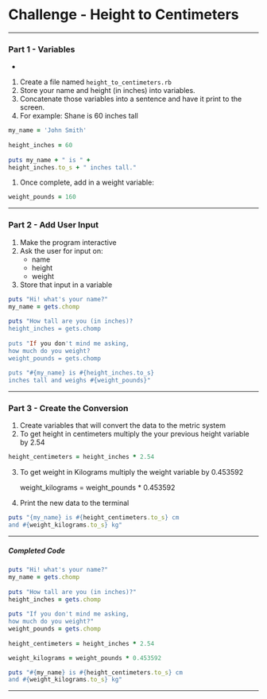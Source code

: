 # Challenge - Height to Centimeters
- - - -
### Part 1 - Variables
-
1. Create a file named `height_to_centimeters.rb`
1. Store your name and height (in inches) into variables. 
1. Concatenate those variables into a sentence and have it print to the screen.
1. For example: Shane is 60 inches tall
	
```ruby
my_name = 'John Smith'
		
height_inches = 60
		
puts my_name + " is " + 
height_inches.to_s + " inches tall."
```

1. Once complete, add in a weight variable:

```ruby
weight_pounds = 160
```

- - - - 
### Part 2 - Add User Input

1. Make the program interactive
2. Ask the user for input on:
	- name
	- height
	- weight
3. Store that input in a variable 

 
```ruby
puts "Hi! what's your name?"
my_name = gets.chomp
		
puts "How tall are you (in inches)?
height_inches = gets.chomp
		
puts "If you don't mind me asking,
how much do you weight?
weight_pounds = gets.chomp
			
puts "#{my_name} is #{height_inches.to_s} 
inches tall and weighs #{weight_pounds}"
```		

- - - -
### Part 3 - Create the Conversion

1. Create variables that will convert the data to the metric system 
2. To get height in centimeters multiply the your previous height variable by 2.54

```ruby
height_centimeters = height_inches * 2.54
```

3. To get weight in Kilograms multiply the weight variable by 0.453592

	weight_kilograms = weight_pounds * 0.453592
		
4. Print the new data to the terminal

```ruby		
puts "{my_name} is #{height_centimeters.to_s} cm 
and #{weight_kilograms.to_s} kg"
```		
- - - -
##### Completed Code

```ruby
puts "Hi! what's your name?"
my_name = gets.chomp
		
puts "How tall are you (in inches)?"
height_inches = gets.chomp
		
puts "If you don't mind me asking,
how much do you weight?"
weight_pounds = gets.chomp
	
height_centimeters = height_inches * 2.54

weight_kilograms = weight_pounds * 0.453592

puts "#{my_name} is #{height_centimeters.to_s} cm 
and #{weight_kilograms.to_s} kg"
```
- - - - 
